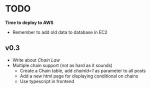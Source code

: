 # TODO

**Time to deploy to AWS**
- Remember to add old data to database in EC2

## v0.3

- Write about *Chain Law*
- Multiple chain support (not as hard as it sounds)
	- Create a Chain table, add *chainId=1* as parameter to all posts
	- Add a new html page for displaying conditional on chains
	- Use typescript in frontend
